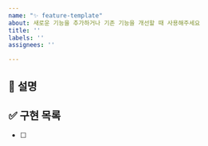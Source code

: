 ```yaml
---
name: "✨ feature-template"
about: 새로운 기능을 추가하거나 기존 기능을 개선할 때 사용해주세요
title: ''
labels: ''
assignees: ''

---
```


## 📝 설명 <!-- 어떤 걸 구현 예정인지 대략적으로 설명해주세요 -->


## ✅ 구현 목록 <!-- 해야 할 일들을 적어주세요 -->
- [ ]
